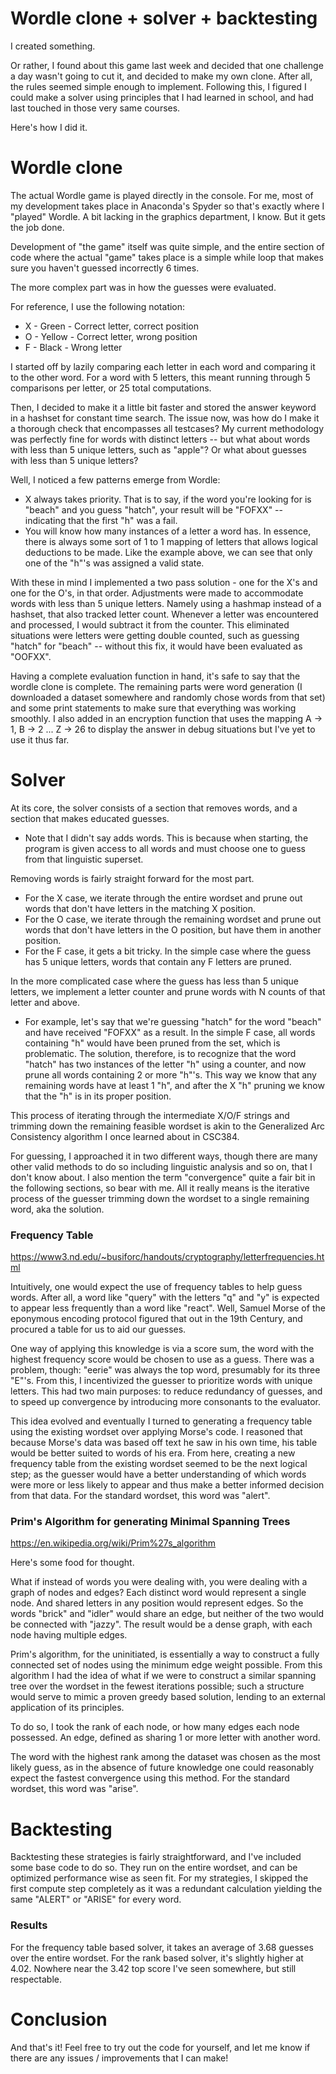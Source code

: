 # Wordle clone + solver + backtesting

I created something. 

Or rather, I found about this game last week and decided that one challenge a day wasn't going to cut it, and decided to make my own clone. After all, the rules seemed simple enough to implement. Following this, I figured I could make a solver using principles that I had learned in school, and had last touched in those very same courses. 

Here's how I did it.

# Wordle clone
The actual Wordle game is played directly in the console. For me, most of my development takes place in Anaconda's Spyder so that's exactly where I "played" Wordle. A bit lacking in the graphics department, I know. But it gets the job done.

Development of "the game" itself was quite simple, and the entire section of code where the actual "game" takes place is a simple while loop that makes sure you haven't guessed incorrectly 6 times.

The more complex part was in how the guesses were evaluated.

For reference, I use the following notation:
* X - Green - Correct letter, correct position
* O - Yellow - Correct letter, wrong position
* F - Black - Wrong letter

I started off by lazily comparing each letter in each word and comparing it to the other word. For a word with 5 letters, this meant running through 5 comparisons per letter, or 25 total computations.

Then, I decided to make it a little bit faster and stored the answer keyword in a hashset for constant time search. The issue now, was how do I make it a thorough check that encompasses all testcases? My current methodology was perfectly fine for words with distinct letters -- but what about words with less than 5 unique letters, such as "apple"? Or what about guesses with less than 5 unique letters?

Well, I noticed a few patterns emerge from Wordle:
* X always takes priority. That is to say, if the word you're looking for is "beach" and you guess "hatch", your result will be "FOFXX" -- indicating that the first "h" was a fail.
* You will know how many instances of a letter a word has. In essence, there is always some sort of 1 to 1 mapping of letters that allows logical deductions to be made. Like the example above, we can see that only one of the "h"'s was assigned a valid state.

With these in mind I implemented a two pass solution - one for the X's and one for the O's, in that order. Adjustments were made to accommodate words with less than 5 unique letters. Namely using a hashmap instead of a hashset, that also tracked letter count. Whenever a letter was encountered and processed, I would subtract it from the counter. This eliminated situations were letters were getting double counted, such as guessing "hatch" for "beach" -- without this fix, it would have been evaluated as "OOFXX".

Having a complete evaluation function in hand, it's safe to say that the wordle clone is complete. The remaining parts were word generation (I downloaded a dataset somewhere and randomly chose words from that set) and some print statements to make sure that everything was working smoothly. I also added in an encryption function that uses the mapping A -> 1, B -> 2 ... Z -> 26 to display the answer in debug situations but I've yet to use it thus far.

# Solver

At its core, the solver consists of a section that removes words, and a section that makes educated guesses. 
* Note that I didn't say adds words. This is because when starting, the program is given access to all words and must choose one to guess from that linguistic superset.

Removing words is fairly straight forward for the most part.
* For the X case, we iterate through the entire wordset and prune out words that don't have letters in the matching X position.
* For the O case, we iterate through the remaining wordset and prune out words that don't have letters in the O position, but have them in another position.
* For the F case, it gets a bit tricky. In the simple case where the guess has 5 unique letters, words that contain any F letters are pruned. 

In the more complicated case where the guess has less than 5 unique letters, we implement a letter counter and prune words with N counts of that letter and above. 

* For example, let's say that we're guessing "hatch" for the word "beach" and have received "FOFXX" as a result. In the simple F case, all words containing "h" would have been pruned from the set, which is problematic. The solution, therefore, is to recognize that the word "hatch" has two instances of the letter "h" using a counter, and now prune all words containing 2 or more "h"'s. This way we know that any remaining words have at least 1 "h", and after the X "h" pruning we know that the "h" is in its proper position.

This process of iterating through the intermediate X/O/F strings and trimming down the remaining feasible wordset is akin to the Generalized Arc Consistency algorithm I once learned about in CSC384.

For guessing, I approached it in two different ways, though there are many other valid methods to do so including linguistic analysis and so on, that I don't know about. I also mention the term "convergence" quite a fair bit in the following sections, so bear with me. All it really means is the iterative process of the guesser trimming down the wordset to a single remaining word, aka the solution.
### Frequency Table ###
https://www3.nd.edu/~busiforc/handouts/cryptography/letterfrequencies.html

Intuitively, one would expect the use of frequency tables to help guess words. After all, a word like "query" with the letters "q" and "y" is expected to appear less frequently than a word like "react". Well, Samuel Morse of the eponymous encoding protocol figured that out in the 19th Century, and procured a table for us to aid our guesses. 

One way of applying this knowledge is via a score sum, the word with the highest frequency score would be chosen to use as a guess. There was a problem, though: "eerie" was always the top word, presumably for its three "E"'s. From this, I incentivized the guesser to prioritize words with unique letters. This had two main purposes: to reduce redundancy of guesses, and to speed up convergence by introducing more consonants to the evaluator.

This idea evolved and eventually I turned to generating a frequency table using the existing wordset over applying Morse's code. I reasoned that because Morse's data was based off text he saw in his own time, his table would be better suited to words of his era. From here, creating a new frequency table from the existing wordset seemed to be the next logical step; as the guesser would have a better understanding of which words were more or less likely to appear and thus make a better informed decision from that data. For the standard wordset, this word was "alert". 

### Prim's Algorithm for generating Minimal Spanning Trees ###
https://en.wikipedia.org/wiki/Prim%27s_algorithm 

Here's some food for thought.

What if instead of words you were dealing with, you were dealing with a graph of nodes and edges? Each distinct word would represent a single node. And shared letters in any position would represent edges. So the words "brick" and "idler" would share an edge, but neither of the two would be connected with "jazzy". The result would be a dense graph, with each node having multiple edges. 

Prim's algorithm, for the uninitiated, is essentially a way to construct a fully connected set of nodes using the minimum edge weight possible. From this algorithm I had the idea of what if we were to construct a similar spanning tree over the wordset in the fewest iterations possible; such a structure would serve to mimic a proven greedy based solution, lending to an external application of its principles.

To do so, I took the rank of each node, or how many edges each node possessed. An edge, defined as sharing 1 or more letter with another word.

The word with the highest rank among the dataset was chosen as the most likely guess, as in the absence of future knowledge one could reasonably expect the fastest convergence using this method. For the standard wordset, this word was "arise".

# Backtesting

Backtesting these strategies is fairly straightforward, and I've included some base code to do so. They run on the entire wordset, and can be optimized performance wise as seen fit. For my strategies, I skipped the first compute step completely as it was a redundant calculation yielding the same "ALERT" or "ARISE" for every word.

### Results ###
For the frequency table based solver, it takes an average of 3.68 guesses over the entire wordset. For the rank based solver, it's slightly higher at 4.02.
Nowhere near the 3.42 top score I've seen somewhere, but still respectable.

# Conclusion

And that's it! Feel free to try out the code for yourself, and let me know if there are any issues / improvements that I can make!
